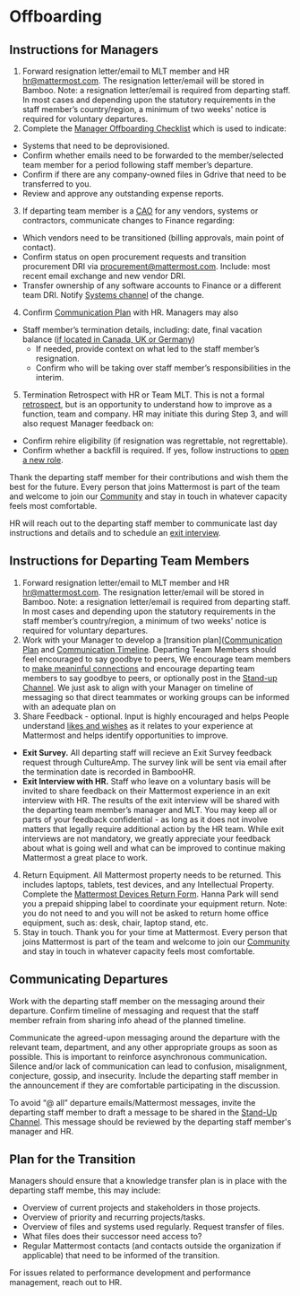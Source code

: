 # Offboarding 

## Instructions for Managers

1. Forward resignation letter/email to MLT member and HR hr@mattermost.com. The resignation letter/email will be stored in Bamboo.
Note: a resignation letter/email is required from departing staff. In most cases and depending upon the statutory requirements in the staff member’s country/region, a minimum of two weeks' notice is required for voluntary departures.
2. Complete the [Manager Offboarding Checklist](https://form.asana.com?hash=1a70cad9b3facd446307bb0209313f9909a1f2a8a035b5bc65b92e738b0d3057&id=1177889065987940) which is used to indicate:
  * Systems that need to be deprovisioned.
  * Confirm whether emails need to be forwarded to the member/selected team member for a period following staff member’s departure.
  * Confirm if there are any company-owned files in Gdrive that need to be transferred to you.
  * Review and approve any outstanding expense reports.
3. If departing team member is a [CAO](https://handbook.mattermost.com/company/about-mattermost/list-of-terms#cao) for any vendors, systems or contractors, communicate changes to Finance regarding: 
  * Which vendors need to be transitioned (billing approvals, main point of contact).
  * Confirm status on open procurement requests and transition procurement DRI via procurement@mattermost.com. Include: most recent email exchange and new vendor DRI.
  * Transfer ownership of any software accounts to Finance or a different team DRI. Notify [Systems channel](https://community.mattermost.com/private-core/channels/systems) of the change.
4. Confirm [Communication Plan](https://handbook.mattermost.com/operations/workplace/people/offboarding#communicating-departures) with HR. Managers may also 
* Staff member’s termination details, including: date, final vacation balance ([if located in Canada, UK or Germany](https://handbook.mattermost.com/operations/workplace/people/working-at-mattermost/paid-time-off#when-you-take-time-off-full-days-only-please-do-the-following)) 
  * If needed, provide context on what led to the staff member’s resignation.
  * Confirm who will be taking over staff member’s responsibilities in the interim.
5. Termination Retrospect with HR or Team MLT. This is not a formal [retrospect](https://handbook.mattermost.com/company/how-to-guides-for-staff/how-to-do-a-post-escalation-post-mortem), but is an opportunity to understand how to improve as a function, team and company. HR may initiate this during Step 3, and will also request Manager feedback on:  
  * Confirm rehire eligibility (if resignation was regrettable, not regrettable).
  * Confirm whether a backfill is required. If yes, follow instructions to [open a new role](https://handbook.mattermost.com/contributors/join-us/staff-recruiting#how-to-open-a-new-role). 

Thank the departing staff member for their contributions and wish them the best for the future. Every person that joins Mattermost is part of the team and welcome to join our [Community](https://mattermost.com/community/) and stay in touch in whatever capacity feels most comfortable.  

HR will reach out to the departing staff member to communicate last day instructions and details and to schedule an [exit interview](https://docs.google.com/document/d/1MX6LXa2uVEM3_xqH-pqKyJH4PWis9oJ0a5sAHd58W1U/edit?ts=5e99ecc0).

## Instructions for Departing Team Members

1. Forward resignation letter/email to MLT member and HR hr@mattermost.com. The resignation letter/email will be stored in Bamboo.
Note: a resignation letter/email is required from departing staff. In most cases and depending upon the statutory requirements in the staff member’s country/region, a minimum of two weeks' notice is required for voluntary departures.
2. Work with your Manager to develop a [transition plan]([Communication Plan](https://handbook.mattermost.com/operations/workplace/people/offboarding#plan-for-transition) and [Communication Timeline](https://handbook.mattermost.com/operations/workplace/people/offboarding#communicating-departures). Departing Team Members should feel encouraged to say goodbye to peers,  We encourage team members to [make meaninful connections](https://handbook.mattermost.com/contributors/join-us/recruiting#4-make-meaningful-connections) and encourage departing team members to say goodbye to peers, or optionally post in the [Stand-up Channel](https://community.mattermost.com/private-core/channels/stand-up). We just ask to align with your Manager on timeline of messaging so that direct teammates or working groups can be informed with an adequate plan on  
3. Share Feedback - optional. Input is highly encouraged and helps People understand [likes and wishes](https://handbook.mattermost.com/company/about-mattermost/mindsets#likes-and-wishes) as it relates to your experience at Mattermost and helps identify opportunities to improve.  
  * **Exit Survey.** All departing staff will recieve an Exit Survey feedback request through CultureAmp. The survey link will be sent via email after the termination date is recorded in BambooHR.  
  * **Exit Interview with HR.** Staff who leave on a voluntary basis will be invited to share feedback on their Mattermost experience in an exit interview with HR. The results of the exit interview will be shared with the departing team member’s manager and MLT. You may keep all or parts of your feedback confidential - as long as it does not involve matters that legally require additional action by the HR team.  While exit interviews are not mandatory, we greatly appreciate your feedback about what is going well and what can be improved to continue making Mattermost a great place to work. 
4. Return Equipment. All Mattermost property needs to be returned. This includes laptops, tablets, test devices, and any Intellectual Property. Complete the [Mattermost Devices Return Form](https://docs.google.com/forms/d/1rzHRsODVWtNaic3-T8DidTziUKtoLNo34qOlOV9i5QI/viewform?edit_requested=true). Hanna Park will send you a prepaid shipping label to coordinate your equipment return. 
Note: you do not need to and you will not be asked to return home office equipment, such as: desk, chair, laptop stand, etc.  
5. Stay in touch. Thank you for your time at Mattermost. Every person that joins Mattermost is part of the team and welcome to join our [Community](https://mattermost.com/community/) and stay in touch in whatever capacity feels most comfortable.  

## Communicating Departures

Work with the departing staff member on the messaging around their departure. Confirm timeline of messaging and request that the staff member refrain from sharing info ahead of the planned timeline.

Communicate the agreed-upon messaging around the departure with the relevant team, department, and any other appropriate groups as soon as possible. This is important to reinforce asynchronous communication. Silence and/or lack of communication can lead to confusion, misalignment, conjecture, gossip, and insecurity. Include the departing staff member in the announcement if they are comfortable participating in the discussion.

To avoid “@ all” departure emails/Mattermost messages, invite the departing staff member to draft a message to be shared in the [Stand-Up Channel](https://community.mattermost.com/private-core/channels/stand-up). This message should be reviewed by the departing staff member's manager and HR.

## Plan for the Transition

Managers should ensure that a knowledge transfer plan is in place with the departing staff membe, this may include:

* Overview of current projects and stakeholders in those projects.
* Overview of priority and recurring projects/tasks.
* Overview of files and systems used regularly. Request transfer of files.
* What files does their successor need access to?
* Regular Mattermost contacts (and contacts outside the organization if applicable) that need to be informed of the transition.

For issues related to performance development and performance management, reach out to HR.
